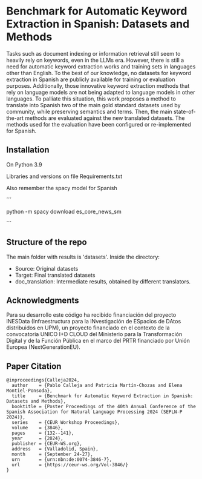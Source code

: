 # Benchmark for Automatic Keyword Extraction in Spanish: Datasets and Methods
Tasks such as document indexing or information retrieval still seem to heavily rely on keywords, even in the LLMs era. However, there is still a need for automatic keyword extraction works and training sets in languages other than English. To the best of our knowledge, no datasets for keyword extraction in Spanish are publicly available for training or evaluation purposes. Additionally, those innovative keyword extraction methods that rely on language models are not being adapted to language models in other languages. To palliate this situation, this work proposes a method to translate into Spanish two of the main gold standard datasets used by community, while preserving semantics and terms. Then, the main state-of-the-art methods are evaluated against the new translated datasets. The methods used for the evaluation have been configured or re-implemented for Spanish. 

## Installation
On Python 3.9

Libraries and versions on file Requirements.txt


Also remember the spacy model for Spanish

´´´

python -m spacy download es_core_news_sm

´´´

## Structure of the repo

The main folder with results is 'datasets'. Inside the directory:

- Source: Original datasets
- Target: Final translated datasets 
- doc_translation: Intermediate results, obtained by different translators. 



## Acknowledgments 
Para su desarrollo este código ha recibido financiación del proyecto INESData (Infraestructura para la INvestigación de ESpacios de DAtos distribuidos en UPM), un proyecto financiado en el contexto de la convocatoria UNICO I+D CLOUD del Ministerio para la Transformación Digital y de la Función Pública en el marco del PRTR financiado por Unión Europea (NextGenerationEU).


## Paper Citation

```bibtext
@inproceedings{Calleja2024,
  author    = {Pablo Calleja and Patricia Martín-Chozas and Elena Montiel-Ponsoda},
  title     = {Benchmark for Automatic Keyword Extraction in Spanish: Datasets and Methods},
  booktitle = {Poster Proceedings of the 40th Annual Conference of the Spanish Association for Natural Language Processing 2024 (SEPLN-P 2024)},
  series    = {CEUR Workshop Proceedings},
  volume    = {3846},
  pages     = {132--141},
  year      = {2024},
  publisher = {CEUR-WS.org},
  address   = {Valladolid, Spain},
  month     = {September 24-27},
  urn       = {urn:nbn:de:0074-3846-7},
  url       = {https://ceur-ws.org/Vol-3846/}
}
```
